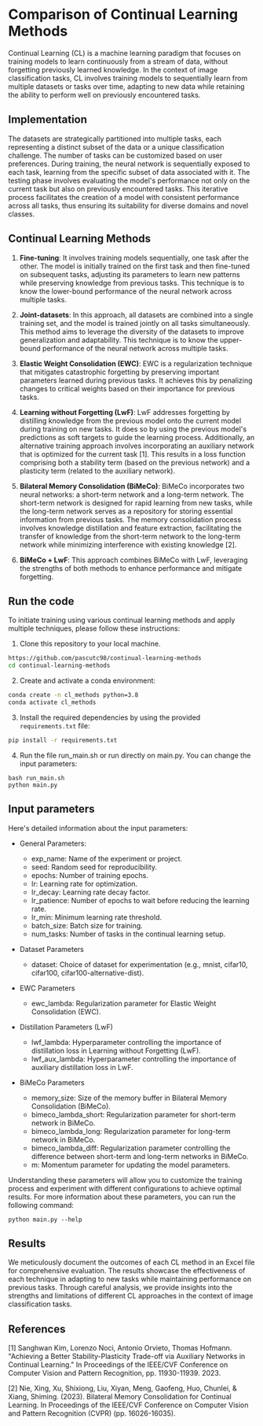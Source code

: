 # Comparison of Continual Learning Methods
Continual Learning (CL) is a machine learning paradigm that focuses on training models to learn continuously from a stream of data, without forgetting previously learned knowledge. In the context of image classification tasks, CL involves training models to sequentially learn from multiple datasets or tasks over time, adapting to new data while retaining the ability to perform well on previously encountered tasks.

## Implementation

The datasets are strategically partitioned into multiple tasks, each representing a distinct subset of the data or a unique classification challenge. The number of tasks can be customized based on user preferences. During training, the neural network is sequentially exposed to each task, learning from the specific subset of data associated with it. The testing phase involves evaluating the model's performance not only on the current task but also on previously encountered tasks. This iterative process facilitates the creation of a model with consistent performance across all tasks, thus ensuring its suitability for diverse domains and novel classes.

## Continual Learning Methods

1. **Fine-tuning**: It involves training models sequentially, one task after the other. The model is initially trained on the first task and then fine-tuned on subsequent tasks, adjusting its parameters to learn new patterns while preserving knowledge from previous tasks. This technique is to know the lower-bound performance of the neural network across multiple tasks.

2. **Joint-datasets**: In this approach, all datasets are combined into a single training set, and the model is trained jointly on all tasks simultaneously. This method aims to leverage the diversity of the datasets to improve generalization and adaptability. This technique is to know the upper-bound performance of the neural network across multiple tasks.

3. **Elastic Weight Consolidation (EWC)**: EWC is a regularization technique that mitigates catastrophic forgetting by preserving important parameters learned during previous tasks. It achieves this by penalizing changes to critical weights based on their importance for previous tasks.

4. **Learning without Forgetting (LwF)**: LwF addresses forgetting by distilling knowledge from the previous model onto the current model during training on new tasks. It does so by using the previous model's predictions as soft targets to guide the learning process. Additionally, an alternative training approach involves incorporating an auxiliary network that is optimized for the current task [1]. This results in a loss function comprising both a stability term (based on the previous network) and a plasticity term (related to the auxiliary network).

5. **Bilateral Memory Consolidation (BiMeCo)**: BiMeCo incorporates two neural networks: a short-term network and a long-term network. The short-term network is designed for rapid learning from new tasks, while the long-term network serves as a repository for storing essential information from previous tasks. The memory consolidation process involves knowledge distillation and feature extraction, facilitating the transfer of knowledge from the short-term network to the long-term network while minimizing interference with existing knowledge [2].

6. **BiMeCo + LwF**: This approach combines BiMeCo with LwF, leveraging the strengths of both methods to enhance performance and mitigate forgetting.

## Run the code

To initiate training using various continual learning methods and apply multiple techniques, please follow these instructions:

1. Clone this repository to your local machine.
  ```bash
  https://github.com/pascutc98/continual-learning-methods
  cd continual-learning-methods
  ```
2. Create and activate a conda environment:
  ```bash
  conda create -n cl_methods python=3.8
  conda activate cl_methods
  ```
3. Install the required dependencies by using the provided `requirements.txt` file:
  ```bash
  pip install -r requirements.txt
  ```
4. Run the file run_main.sh or run directly on main.py. You can change the input parameters:
  ```
  bash run_main.sh
  python main.py
  ```
## Input parameters

Here's detailed information about the input parameters:

- General Parameters:
    - exp_name: Name of the experiment or project.
    - seed: Random seed for reproducibility.
    - epochs: Number of training epochs.
    - lr: Learning rate for optimization.
    - lr_decay: Learning rate decay factor.
    - lr_patience: Number of epochs to wait before reducing the learning rate.
    - lr_min: Minimum learning rate threshold.
    - batch_size: Batch size for training.
    - num_tasks: Number of tasks in the continual learning setup.
      
- Dataset Parameters
    - dataset: Choice of dataset for experimentation (e.g., mnist, cifar10, cifar100, cifar100-alternative-dist).
      
- EWC Parameters
    - ewc_lambda: Regularization parameter for Elastic Weight Consolidation (EWC).
      
- Distillation Parameters (LwF)
    - lwf_lambda: Hyperparameter controlling the importance of distillation loss in Learning without Forgetting (LwF).
    - lwf_aux_lambda: Hyperparameter controlling the importance of auxiliary distillation loss in LwF.
      
- BiMeCo Parameters
    - memory_size: Size of the memory buffer in Bilateral Memory Consolidation (BiMeCo).
    - bimeco_lambda_short: Regularization parameter for short-term network in BiMeCo.
    - bimeco_lambda_long: Regularization parameter for long-term network in BiMeCo.
    - bimeco_lambda_diff: Regularization parameter controlling the difference between short-term and long-term networks in BiMeCo.
    - m: Momentum parameter for updating the model parameters.

Understanding these parameters will allow you to customize the training process and experiment with different configurations to achieve optimal results. For more information about these parameters, you can run the following command: 
  ```
  python main.py --help
  ```

## Results

We meticulously document the outcomes of each CL method in an Excel file for comprehensive evaluation. The results showcase the effectiveness of each technique in adapting to new tasks while maintaining performance on previous tasks. Through careful analysis, we provide insights into the strengths and limitations of different CL approaches in the context of image classification tasks.

## References
[1] Sanghwan Kim, Lorenzo Noci, Antonio Orvieto, Thomas Hofmann. "Achieving a Better Stability-Plasticity Trade-off via Auxiliary Networks in Continual Learning." In Proceedings of the IEEE/CVF Conference on Computer Vision and Pattern Recognition, pp. 11930-11939. 2023.

[2] Nie, Xing, Xu, Shixiong, Liu, Xiyan, Meng, Gaofeng, Huo, Chunlei, & Xiang, Shiming. (2023). Bilateral Memory Consolidation for Continual Learning. In Proceedings of the IEEE/CVF Conference on Computer Vision and Pattern Recognition (CVPR) (pp. 16026-16035).








